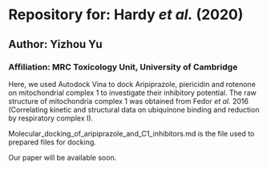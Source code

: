 # Repository for: Hardy *et al.* (2020)

## Author: Yizhou Yu

### Affiliation: MRC Toxicology Unit, University of Cambridge

Here, we used Autodock Vina to dock Aripiprazole, piericidin and rotenone on mitochondrial complex 1 to investigate their inhibitory potential. The raw structure of mitochondria complex 1 was obtained from Fedor *et al.* 2016 (Correlating kinetic and structural data on ubiquinone
binding and reduction by respiratory complex I). 

Molecular_docking_of_aripiprazole_and_C1_inhibitors.md is the file used to prepared files for docking. 

Our paper will be available soon. 
